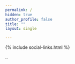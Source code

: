 ```yaml
---
permalink: /
hidden: true
author_profile: false
title: ""
layout: single

---
```



{% include social-links.html %}

..
